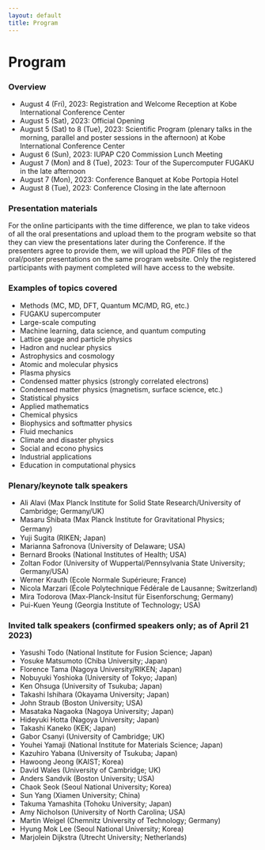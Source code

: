 ```yaml
---
layout: default
title: Program
---
```


# Program

### Overview

* August 4 (Fri), 2023: Registration and Welcome Reception at Kobe International Conference Center
* August 5 (Sat), 2023: Official Opening
* August 5 (Sat) to 8 (Tue), 2023: Scientific Program (plenary talks in the morning, parallel and poster sessions in the afternoon) at Kobe International Conference Center
* August 6 (Sun), 2023: IUPAP C20 Commission Lunch Meeting
* August 7 (Mon) and 8 (Tue), 2023: Tour of the Supercomputer FUGAKU in the late afternoon
* August 7 (Mon), 2023: Conference Banquet at Kobe Portopia Hotel
* August 8 (Tue), 2023: Conference Closing in the late afternoon

### Presentation materials

For the online participants with the time difference, we plan to take videos of all the oral presentations and upload them to the program website so that they can view the presentations later during the Conference. If the presenters agree to provide them, we will upload the PDF files of the oral/poster presentations on the same program website. Only the registered participants with payment completed will have access to the website.

### Examples of topics covered

* Methods (MC, MD, DFT, Quantum MC/MD, RG, etc.)
* FUGAKU supercomputer
* Large-scale computing
* Machine learning, data science, and quantum computing
* Lattice gauge and particle physics
* Hadron and nuclear physics
* Astrophysics and cosmology
* Atomic and molecular physics
* Plasma physics
* Condensed matter physics (strongly correlated electrons)
* Condensed matter physics (magnetism, surface science, etc.)
* Statistical physics
* Applied mathematics
* Chemical physics
* Biophysics and softmatter physics
* Fluid mechanics
* Climate and disaster physics
* Social and econo physics
* Industrial applications
* Education in computational physics

### Plenary/keynote talk speakers

* Ali Alavi (Max Planck Institute for Solid State Research/University of Cambridge; Germany/UK)
* Masaru Shibata (Max Planck Institute for Gravitational Physics; Germany) 　　　
* Yuji Sugita (RIKEN; Japan)
* Marianna Safronova (University of Delaware; USA)
* Bernard Brooks (National Institutes of Health; USA)
* Zoltan Fodor (University of Wuppertal/Pennsylvania State University; Germany/USA)
* Werner Krauth (Ecole Normale Supérieure; France)
* Nicola Marzari (École Polytechnique Fédérale de Lausanne; Switzerland)
* Mira Todorova (Max-Planck-Insitut für Eisenforschung; Germany)
* Pui-Kuen Yeung (Georgia Institute of Technology; USA)

### Invited talk speakers (confirmed speakers only; as of April 21 2023)

* Yasushi Todo (National Institute for Fusion Science; Japan)
* Yosuke Matsumoto (Chiba University; Japan)
* Florence Tama (Nagoya University/RIKEN; Japan)
* Nobuyuki Yoshioka (University of Tokyo; Japan)
* Ken Ohsuga (University of Tsukuba; Japan)
* Takashi Ishihara (Okayama University; Japan)
* John Straub (Boston University; USA)
* Masataka Nagaoka (Nagoya University; Japan)
* Hideyuki Hotta (Nagoya University; Japan)
* Takashi Kaneko (KEK; Japan)
* Gabor Csanyi (University of Cambridge; UK)
* Youhei Yamaji (National Institute for Materials Science; Japan)
* Kazuhiro Yabana (University of Tsukuba; Japan)
* Hawoong Jeong (KAIST; Korea)
* David Wales (University of Cambridge; UK)
* Anders Sandvik (Boston University; USA)
* Chaok Seok (Seoul National University; Korea)
* Sun Yang (Xiamen University; China)
* Takuma Yamashita (Tohoku University; Japan)
* Amy Nicholson (University of North Carolina; USA)
* Martin Weigel (Chemnitz University of Technology; Germany)
* Hyung Mok Lee (Seoul National University; Korea)
* Marjolein Dijkstra (Utrecht University; Netherlands)
